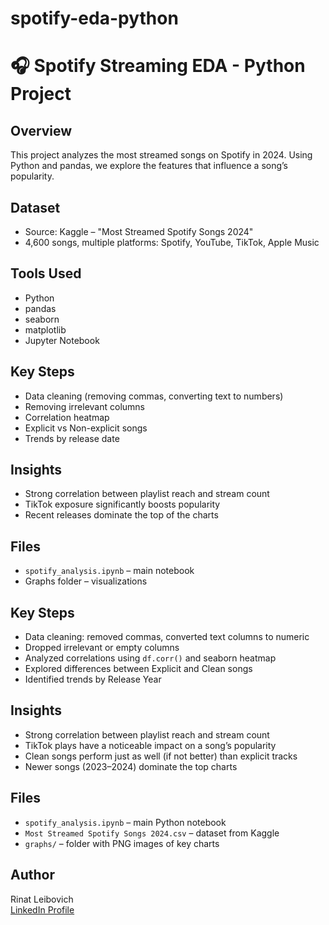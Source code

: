 # spotify-eda-python
# 🎧 Spotify Streaming EDA - Python Project

## Overview
This project analyzes the most streamed songs on Spotify in 2024. Using Python and pandas, we explore the features that influence a song’s popularity.

## Dataset
- Source: Kaggle – "Most Streamed Spotify Songs 2024"
- 4,600 songs, multiple platforms: Spotify, YouTube, TikTok, Apple Music

## Tools Used
- Python
- pandas
- seaborn
- matplotlib
- Jupyter Notebook

## Key Steps
- Data cleaning (removing commas, converting text to numbers)
- Removing irrelevant columns
- Correlation heatmap
- Explicit vs Non-explicit songs
- Trends by release date

## Insights
- Strong correlation between playlist reach and stream count
- TikTok exposure significantly boosts popularity
- Recent releases dominate the top of the charts

## Files
- `spotify_analysis.ipynb` – main notebook
- Graphs folder – visualizations
## Key Steps
- Data cleaning: removed commas, converted text columns to numeric
- Dropped irrelevant or empty columns
- Analyzed correlations using `df.corr()` and seaborn heatmap
- Explored differences between Explicit and Clean songs
- Identified trends by Release Year

## Insights
- Strong correlation between playlist reach and stream count
- TikTok plays have a noticeable impact on a song’s popularity
- Clean songs perform just as well (if not better) than explicit tracks
- Newer songs (2023–2024) dominate the top charts

## Files
- `spotify_analysis.ipynb` – main Python notebook
- `Most Streamed Spotify Songs 2024.csv` – dataset from Kaggle
- `graphs/` – folder with PNG images of key charts

## Author
Rinat Leibovich  
[LinkedIn Profile](https://www.linkedin.com/in/rinat-leibovich)
